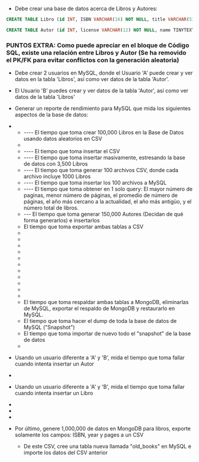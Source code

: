 * Debe crear una base de datos acerca de Libros y Autores:

```sql
CREATE TABLE Libro (id INT, ISBN VARCHAR(16) NOT NULL, title VARCHAR(512) NOT NULL, autor_license VARCHAR(12), FOREIGN KEY (autor_license) REFERENCES Autor(license), editorial TINYTEXT, pages SMALLINT, year SMALLINT NOT NULL, genre TINYTEXT, language TINYTEXT NOT NULL, format TINYTEXT, sinopsis TEXT, content TEXT);
```

```sql
CREATE TABLE Autor (id INT, license VARCHAR(12) NOT NULL, name TINYTEXT NOT NULL, lastName TINYTEXT, secondLastName TINYTEXT, year SMALLINT);
```

### PUNTOS EXTRA: Como puede apreciar en el bloque de Código SQL, existe una relación entre Libros y Autor (Se ha removido el PK/FK para evitar conflictos con la generación aleatoria)

* Debe crear 2 usuarios en MySQL, donde el Usuario 'A' puede crear y ver datos en la tabla 'Libros', así como ver datos de la tabla 'Autor'.
* El Usuario 'B' puedes crear y ver datos de la tabla 'Autor', así como ver datos de la tabla 'Libros'
* Generar un reporte de rendimiento para MySQL que mida los siguientes aspectos de la base de datos:
*
  - ---- El tiempo que toma crear 100,000 Libros en la Base de Datos usando datos aleatorios en CSV
  -
  - ---- El tiempo que toma insertar el CSV
  - ---- El tiempo que toma insertar masivamente, estresando la base de datos con 3,500 Libros
  - ---- El tiempo que toma generar 100 archivos CSV, donde cada archivo incluye 1000 Libros
  - ---- El tiempo que toma insertar los 100 archivos a MySQL
  - ---- El tiempo que toma obtener en 1 solo query: El mayor número de paginas, menor número de páginas, el promedio de número de páginas, el año más cercano a la actualidad, el año más antigüo, y el número total de libros.
  - --- El tiempo que toma generar 150,000 Autores (Decidan de qué forma generarlos) e insertarlos
  - El tiempo que toma exportar ambas tablas a CSV
  -
  -
  -
  -
  -
  -
  -
  -
  -
  -
  -
  - El tiempo que toma respaldar ambas tablas a MongoDB, eliminarlas de MySQL, exportar el respaldo de MongoDB y restaurarlo en MySQL.
  - El tiempo que toma hacer el dump de toda la base de datos de MySQL ("Snapshot")
  - El tiempo que toma importar de nuevo todo el "snapshot" de la base de datos
  -


* Usando un usuario diferente a 'A' y 'B', mida el tiempo que toma fallar cuando intenta insertar un Autor
*
* Usando un usuario diferente a 'A' y 'B', mida el tiempo que toma fallar cuando intenta insertar un Libro
*
*
*
* Por último, genere 1,000,000 de datos en MongoDB para libros, exporte solamente los campos: ISBN, year y pages a un CSV
  - De este CSV, cree una tabla nueva llamada "old_books" en MySQL e importe los datos del CSV anterior
